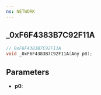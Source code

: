 ```yaml
---
ns: NETWORK
---
```

## _0xF6F4383B7C92F11A

```c
// 0xF6F4383B7C92F11A
void _0xF6F4383B7C92F11A(Any p0);
```


## Parameters
* **p0**: 

